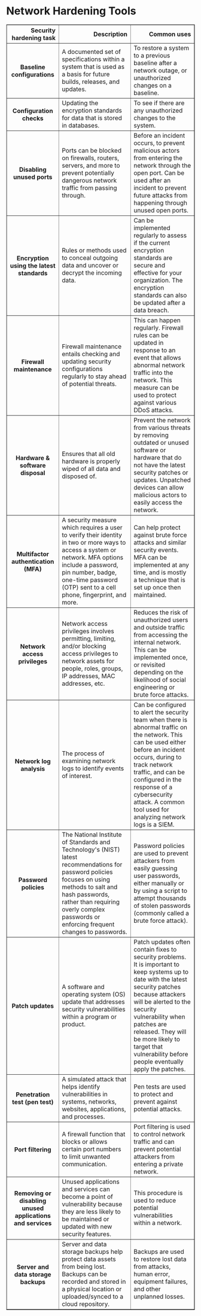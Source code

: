 # Network Hardening Tools

<table border="1" class="dataframe">
  <thead>
    <tr style="text-align: right;">
      <th>Security hardening task</th>
      <th>Description</th>
      <th>Common uses</th>
    </tr>
  </thead>
  <tbody>
    <tr>
      <th>Baseline configurations</th>
      <td>A documented set of specifications within a system that is used as a basis for future builds, releases, and updates.</td>
      <td>To restore a system to a previous baseline after a network outage, or unauthorized changes on a baseline.</td>
    </tr>
    <tr>
      <th>Configuration checks</th>
      <td>Updating the encryption standards for data that is stored in databases.</td>
      <td>To see if there are any unauthorized changes to the system.</td>
    </tr>
    <tr>
      <th>Disabling unused ports</th>
      <td>Ports can be blocked on firewalls, routers, servers, and more to prevent potentially dangerous network traffic from passing through.</td>
      <td>Before an incident occurs, to prevent malicious actors from entering the network through the open port. Can be used after an incident to prevent future attacks from happening through unused open ports.</td>
    </tr>
    <tr>
      <th>Encryption using the latest standards</th>
      <td>Rules or methods used to conceal outgoing data and uncover or decrypt the incoming data.</td>
      <td>Can be implemented regularly to assess if the current encryption standards are secure and effective for your organization. The encryption standards can also be updated after a data breach.</td>
    </tr>
    <tr>
      <th>Firewall maintenance</th>
      <td>Firewall maintenance entails checking and updating security configurations regularly to stay ahead of potential threats.</td>
      <td>This can happen regularly. Firewall rules can be updated in response to an event that allows abnormal network traffic into the network. This measure can be used to protect against various DDoS attacks.</td>
    </tr>
    <tr>
      <th>Hardware &amp; software disposal</th>
      <td>Ensures that all old hardware is properly wiped of all data and disposed of.</td>
      <td>Prevent the network from various threats by removing outdated or unused software or hardware that do not have the latest security patches or updates. Unpatched devices can allow malicious actors to easily access the network.</td>
    </tr>
    <tr>
      <th>Multifactor authentication (MFA)</th>
      <td>A security measure which requires a user to verify their identity in two or more ways to access a system or network. MFA options include a password, pin number, badge, one-time password (OTP) sent to a cell phone, fingerprint, and more.</td>
      <td>Can help protect against brute force attacks and similar security events. MFA can be implemented at any time, and is mostly a technique that is set up once then maintained.</td>
    </tr>
    <tr>
      <th>Network access privileges</th>
      <td>Network access privileges involves permitting, limiting, and/or blocking access privileges to network assets for people, roles, groups, IP addresses, MAC addresses, etc.</td>
      <td>Reduces the risk of unauthorized users and outside traffic from accessing the internal network. This can be implemented once, or revisited depending on the likelihood of social engineering or brute force attacks.</td>
    </tr>
    <tr>
      <th>Network log analysis</th>
      <td>The process of examining network logs to identify events of interest.</td>
      <td>Can be configured to alert the security team when there is abnormal traffic on the network. This can be used either before an incident occurs, during to track network traffic, and can be configured in the response of a cybersecurity attack. A common tool used for analyzing network logs is a SIEM.</td>
    </tr>
    <tr>
      <th>Password policies</th>
      <td>The National Institute of Standards and Technology's (NIST) latest recommendations for password policies focuses on using methods to salt and hash passwords, rather than requiring overly complex passwords or enforcing frequent changes to passwords.</td>
      <td>Password policies are used to prevent attackers from easily guessing user passwords, either manually or by using a script to attempt thousands of stolen passwords (commonly called a brute force attack).</td>
    </tr>
    <tr>
      <th>Patch updates</th>
      <td>A software and operating system (OS) update that addresses security vulnerabilities within a program or product.</td>
      <td>Patch updates often contain fixes to security problems. It is important to keep systems up to date with the latest security patches because attackers will be alerted to the security vulnerability when patches are released. They will be more likely to target that vulnerability before people eventually apply the patches.</td>
    </tr>
    <tr>
      <th>Penetration test (pen test)</th>
      <td>A simulated attack that helps identify vulnerabilities in systems, networks, websites, applications, and processes.</td>
      <td>Pen tests are used to protect and prevent against potential attacks.</td>
    </tr>
    <tr>
      <th>Port filtering</th>
      <td>A firewall function that blocks or allows certain port numbers to limit unwanted communication.</td>
      <td>Port filtering is used to control network traffic and can prevent potential attackers from entering a private network.</td>
    </tr>
    <tr>
      <th>Removing or disabling unused applications and services</th>
      <td>Unused applications and services can become a point of vulnerability because they are less likely to be maintained or updated with new security features.</td>
      <td>This procedure is used to reduce potential vulnerabilities within a network.</td>
    </tr>
    <tr>
      <th>Server and data storage backups</th>
      <td>Server and data storage backups help protect data assets from being lost. Backups can be recorded and stored in a physical location or uploaded/synced to a cloud repository.</td>
      <td>Backups are used to restore lost data from attacks, human error, equipment failures, and other unplanned losses.</td>
    </tr>
  </tbody>
</table>

